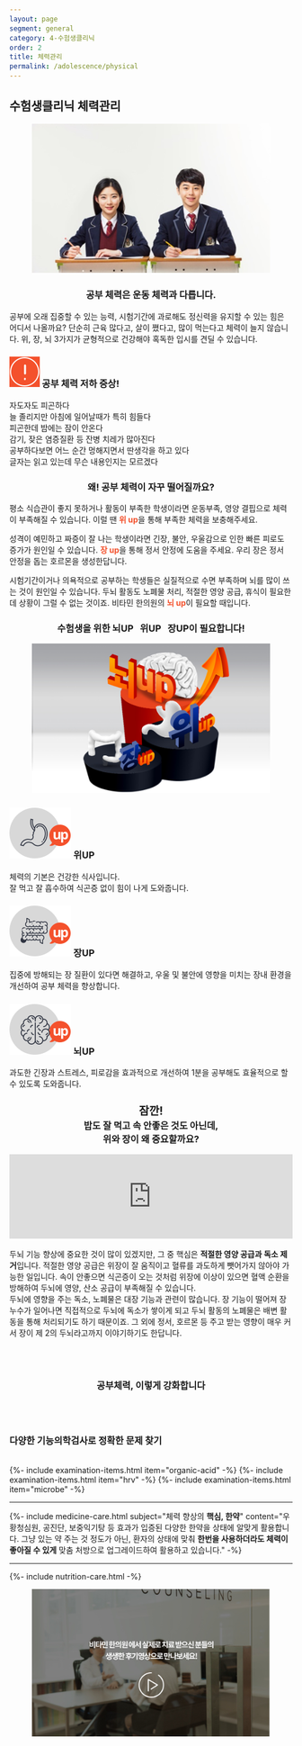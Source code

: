 ```yaml
---
layout: page
segment: general
category: 4-수험생클리닉
order: 2
title: 체력관리
permalink: /adolescence/physical
---
```


<h2 class="content-heading">
  <strong>수험생클리닉</strong> 체력관리
</h2>

<figure>
  <img src="/assets/20190626091921.jpg" alt="">
</figure>

<h3 style="text-align:center">공부 체력은 운동 체력과 다릅니다.</h3>
<p>공부에 오래 집중할 수 있는 능력, 시험기간에 과로해도 정신력을 유지할 수 있는 힘은 어디서 나올까요? 단순히 근육 많다고, 살이 쪘다고, 많이 먹는다고 체력이 늘지 않습니다. 위, 장, 뇌 3가지가 균형적으로 건강해야 혹독한 입시를 견딜 수 있습니다.</p>

<div class="content-caution">
  <h3>
    <img src="/assets/icon-warning.svg" alt="">
    공부 체력 저하 증상! 
  </h3>
  <p>
    자도자도 피곤하다<br>
    늘 졸리지만 아침에 일어날때가 특히 힘들다<br>
    피곤한데 밤에는 잠이 안온다<br>
    감기, 잦은 염증질환 등 잔병 치레가 많아진다<br>
    공부하다보면 어느 순간 멍해지면서 딴생각을 하고 있다<br>
    글자는 읽고 있는데 무슨 내용인지는 모르겠다<br>
  </p>
</div>

<h3 style="text-align:center">왜! 공부 체력이 자꾸 떨어질까요?</h3>

<p>평소 식습관이 좋지 못하거나 활동이 부족한 학생이라면 운동부족, 영양 결핍으로 체력이 부족해질 수 있습니다. 이럴 땐 <strong style="color:#f4512c">위 up</strong>을 통해 부족한 체력을 보충해주세요.</p>
<p>성격이 예민하고 짜증이 잘 나는 학생이라면 긴장, 불안, 우울감으로 인한 빠른 피로도 증가가 원인일 수 있습니다. <strong style="color:#f4512c">장 up</strong>을 통해 정서 안정에 도움을 주세요. 우리 장은 정서 안정을 돕는 호르몬을 생성한답니다.</p>
<p>시험기간이거나 의욕적으로 공부하는 학생들은 실질적으로 수면 부족하며 뇌를 많이 쓰는 것이 원인일 수 있습니다. 두뇌 활동도 노폐물 처리, 적절한 영양 공급, 휴식이 필요한데 상황이 그럴 수 없는 것이죠. 비타민 한의원의 <strong style="color:#f4512c">뇌 up</strong>이 필요할 때입니다.</p>

<h3 style="text-align:center">수험생을 위한 <strong>뇌UP &nbsp; 위UP &nbsp; 장UP</strong>이 필요합니다!</h3>
<figure>
  <img src="/assets/img-podium-brain.jpg" alt="">
</figure>
<div class="content-iconcard">
  <h3>
    <img src="/assets/icon-up-stomach.svg" alt="">
    위UP
  </h3>
  <p>체력의 기본은 건강한 식사입니다.<br>잘 먹고 잘 흡수하여 식곤증 없이 힘이 나게 도와줍니다.</p>
</div>
<div class="content-iconcard">
  <h3>
    <img src="/assets/icon-up-bowels.svg" alt="">
    장UP
  </h3>
  <p>집중에 방해되는 장 질환이 있다면 해결하고, 우울 및 불안에 영향을 미치는 장내 환경을 개선하여 공부 체력을 향상합니다.</p>
</div>
<div class="content-iconcard">
  <h3>
    <img src="/assets/icon-up-brain.svg" alt="">
    뇌UP
  </h3>
  <p>과도한 긴장과 스트레스, 피로감을 효과적으로 개선하여 1분을 공부해도 효율적으로 할 수 있도록 도와줍니다.</p>
</div>

<h3 style="text-align:center">
  <big>잠깐!</big><br>
  밥도 잘 먹고 속 안좋은 것도 아닌데,<br>위와 장이 왜 중요할까요?
</h3>
<iframe width="100%" src="https://www.youtube.com/embed/u7IgK6yqfG8" frameborder="0" allow="accelerometer; autoplay; encrypted-media; gyroscope; picture-in-picture" allowfullscreen></iframe>
<p>두뇌 기능 향상에 중요한 것이 많이 있겠지만, 그 중 핵심은 <strong>적절한 영양 공급과 독소 제거</strong>입니다. 적절한 영양 공급은 위장이 잘 움직이고 혈류를 과도하게 뺏어가지 않아야 가능한 일입니다. 속이 안좋으면 식곤증이 오는 것처럼 위장에 이상이 있으면 혈액 순환을 방해하여 두뇌에 영양, 산소 공급이 부족해질 수 있습니다.<br>
두뇌에 영향을 주는 독소, 노폐물은 대장 기능과 관련이 많습니다. 장 기능이 떨어져 장누수가 일어나면 직접적으로 두뇌에 독소가 쌓이게 되고 두뇌 활동의 노폐물은 배변 활동을 통해 처리되기도 하기 때문이죠. 그 외에 정서, 호르몬 등 주고 받는 영향이 매우 커서 장이 제 2의 두뇌라고까지 이야기하기도 한답니다.
</p>

<br><br>
<h3 style="text-align:center">공부체력, 이렇게 강화합니다</h3><br><br>
<h3><strong>다양한 기능의학검사</strong>로 정확한 문제 찾기</h3><br>
{%- include examination-items.html item="organic-acid" -%}
{%- include examination-items.html item="hrv" -%}
{%- include examination-items.html item="microbe" -%}

<hr>

{%- include medicine-care.html subject="체력 향상의 <strong>핵심, 한약</strong>" content="우황청심원, 공진단, 보중익기탕 등 효과가 입증된 다양한 한약을 상태에 알맞게 활용합니다. 그냥 있는 약 주는 것 정도가 아닌, 환자의 상태에 맞춰 <strong>한번을 사용하더라도 체력이 좋아질 수 있게</strong> 맞춤 처방으로 업그레이드하여 활용하고 있습니다." -%}

<hr>

{%- include nutrition-care.html -%}

<figure>
  <a href="/about/review">
    <img src="/assets/img-goreview.jpg" alt="치료 후기와 사례 보기">
  </a>
</figure>
